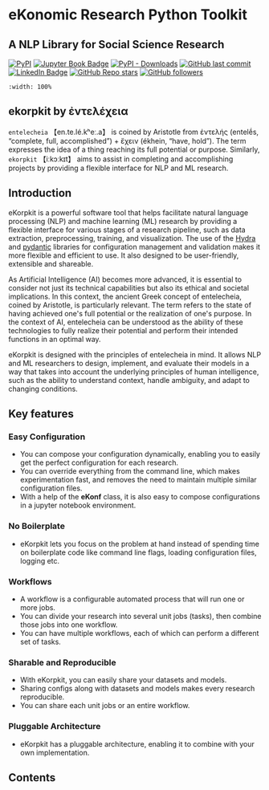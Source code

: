 # **eKo**nomic **R**esearch **P**ython Tool**kit**
## A NLP Library for Social Science Research

[![PyPI](https://img.shields.io/pypi/v/ekorpkit?color=green)](https://pypi.org/project/ekorpkit) [![Jupyter Book Badge](https://jupyterbook.org/badge.svg)](https://entelecheia.cc/) [![PyPI - Downloads](https://img.shields.io/pypi/dw/ekorpkit)](https://pypi.org/project/ekorpkit) [![GitHub last commit](https://img.shields.io/github/last-commit/entelecheia/ekorpkit-book)](https://github.com/entelecheia/ekorpkit-book) [![LinkedIn Badge](https://img.shields.io/badge/LinkedIn-blue?style=flat&logo=linkedin)](https://www.linkedin.com/in/entelecheia/) [![GitHub Repo stars](https://img.shields.io/github/stars/entelecheia/ekorpkit)](https://github.com/entelecheia/ekorpkit) [![GitHub followers](https://img.shields.io/github/followers/entelecheia)](https://github.com/entelecheia) 

```{video} https://assets.entelecheia.cc/video/intro.mp4
:width: 100%
``` 

## ekorpkit by ἐντελέχεια

`entelecheia` 【en.te.lé.kʰeː.a】 is coined by Aristotle from ἐντελής (entelḗs, “complete, full, accomplished”) + ἔχειν (ékhein, “have, hold”). The term expresses the idea of a thing reaching its full potential or purpose. Similarly, `ekorpkit` 【iːkɔːkɪt】 aims to assist in completing and accomplishing projects by providing a flexible interface for NLP and ML research.

## Introduction

eKorpkit is a powerful software tool that helps facilitate natural language processing (NLP) and machine learning (ML) research by providing a flexible interface for various stages of a research pipeline, such as data extraction, preprocessing, training, and visualization. The use of the [Hydra](https://hydra.cc/) and [pydantic](https://pydantic-docs.helpmanual.io) libraries for configuration management and validation makes it more flexible and efficient to use. It also designed to be user-friendly, extensible and shareable.

As Artificial Intelligence (AI) becomes more advanced, it is essential to consider not just its technical capabilities but also its ethical and societal implications. In this context, the ancient Greek concept of entelecheia, coined by Aristotle, is particularly relevant. The term refers to the state of having achieved one's full potential or the realization of one's purpose. In the context of AI, entelecheia can be understood as the ability of these technologies to fully realize their potential and perform their intended functions in an optimal way.

eKorpkit is designed with the principles of entelecheia in mind. It allows NLP and ML researchers to design, implement, and evaluate their models in a way that takes into account the underlying principles of human intelligence, such as the ability to understand context, handle ambiguity, and adapt to changing conditions. 

## Key features

### Easy Configuration

- You can compose your configuration dynamically, enabling you to easily get the perfect configuration for each research. 
- You can override everything from the command line, which makes experimentation fast, and removes the need to maintain multiple similar configuration files. 
- With a help of the **eKonf** class, it is also easy to compose configurations in a jupyter notebook environment.

### No Boilerplate

- eKorpkit lets you focus on the problem at hand instead of spending time on boilerplate code like command line flags, loading configuration files, logging etc.

### Workflows

- A workflow is a configurable automated process that will run one or more jobs.
- You can divide your research into several unit jobs (tasks), then combine those jobs into one workflow.
- You can have multiple workflows, each of which can perform a different set of tasks.

### Sharable and Reproducible

- With eKorpkit, you can easily share your datasets and models.
- Sharing configs along with datasets and models makes every research reproducible.
- You can share each unit jobs or an entire workflow.

### Pluggable Architecture

- eKorpkit has a pluggable architecture, enabling it to combine with your own implementation.

## Contents

```{tableofcontents}

```
